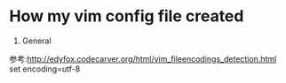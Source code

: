 # How my vim config file created

1. General

参考:http://edyfox.codecarver.org/html/vim_fileencodings_detection.html
set encoding=utf-8
